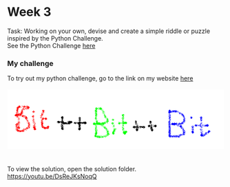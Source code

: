 
# Week 3

Task: Working on your own, devise and create a simple riddle or puzzle inspired by the Python Challenge.
\
See the Python Challenge [here](http://www.pythonchallenge.com)

### My challenge
To try out my python challenge, go to the link on my website [here](hanssmithwrin.ch/python_challenge.html)
\
\
![alt text](python_challenge.png)
\
\
\
To view the solution, open the solution folder.
https://youtu.be/DsReJKsNoqQ
